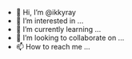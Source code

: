 - 👋 Hi, I’m @ikkyray
- 👀 I’m interested in ...
- 🌱 I’m currently learning ...
- 💞️ I’m looking to collaborate on ...
- 📫 How to reach me ...

<!---
ikkyray/ikkyray is a ✨ special ✨ repository because its `README.md` (this file) appears on your GitHub profile.
You can click the Preview link to take a look at your changes.
--->
